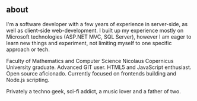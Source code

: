 ## about

I'm a software developer with a few years of experience in server-side, as well as client-side web-development. I built up my experience mostly on Microsoft technologies (ASP.NET MVC, SQL Server), however I am eager to learn new things and experiment, not limiting myself to one specific approach or tech.

Faculty of Mathematics and Computer Science Nicolaus Copernicus University graduate. Advanced GIT user. HTML5 and JavaScript enthusiast. Open source aficionado. Currently focused on frontends building and Node.js scripting.

Privately a techno geek, sci-fi addict, a music lover and a father of two.
